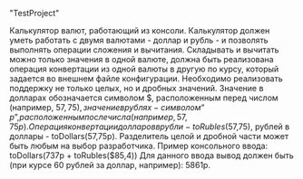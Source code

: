"TestProject" 

Калькулятор валют, работающий из консоли.
Калькулятор должен уметь работать с двумя валютами - доллар и рубль - и позволять выполнять операции сложения и вычитания.
Складывать и вычитать можно только значения в одной валюте, должна быть реализована операция конвертации из одной валюты в другую по курсу, который задается во внешнем файле конфигурации. Необходимо реализовать поддержку не только целых, но и дробных значений.
Значение в долларах обозначается символом $, расположенным перед числом (например, $57,75), значение в рублях - символом “р”, расположенным после числа (например, 57,75р).
Операция конвертации долларов в рубли - toRubles($57,75), рублей в доллары - toDollars(57,75р). Разделитель целой и дробной части может быть любым на выбор разработчика.
Пример консольного ввода: toDollars(737р + toRubles($85,4))
Для данного ввода вывод должен быть (при курсе 60 рублей за доллар, например): 5861р.

